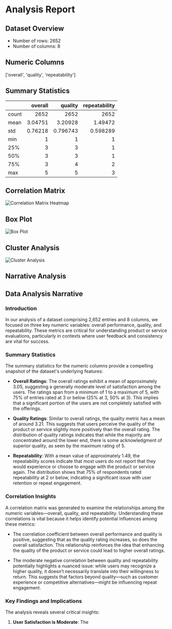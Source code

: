 
# Analysis Report

## Dataset Overview
- Number of rows: 2652
- Number of columns: 8

## Numeric Columns
['overall', 'quality', 'repeatability']

## Summary Statistics
|       |    overall |     quality |   repeatability |
|:------|-----------:|------------:|----------------:|
| count | 2652       | 2652        |     2652        |
| mean  |    3.04751 |    3.20928  |        1.49472  |
| std   |    0.76218 |    0.796743 |        0.598289 |
| min   |    1       |    1        |        1        |
| 25%   |    3       |    3        |        1        |
| 50%   |    3       |    3        |        1        |
| 75%   |    3       |    4        |        2        |
| max   |    5       |    5        |        3        |

## Correlation Matrix
![Correlation Matrix Heatmap](correlation_heatmap.png)
## Box Plot
![Box Plot](boxplot.png)
## Cluster Analysis
![Cluster Analysis](cluster_analysis.png)

## Narrative Analysis
## Data Analysis Narrative

### Introduction
In our analysis of a dataset comprising 2,652 entries and 8 columns, we focused on three key numeric variables: overall performance, quality, and repeatability. These metrics are critical for understanding product or service evaluations, particularly in contexts where user feedback and consistency are vital for success.

### Summary Statistics
The summary statistics for the numeric columns provide a compelling snapshot of the dataset's underlying features:

- **Overall Ratings**: The overall ratings exhibit a mean of approximately 3.05, suggesting a generally moderate level of satisfaction among the users. The ratings span from a minimum of 1 to a maximum of 5, with 75% of entries rated at 3 or below (25% at 3, 50% at 3). This implies that a significant portion of the users are not completely satisfied with the offerings.
  
- **Quality Ratings**: Similar to overall ratings, the quality metric has a mean of around 3.21. This suggests that users perceive the quality of the product or service slightly more positively than the overall rating. The distribution of quality ratings indicates that while the majority are concentrated around the lower end, there is some acknowledgment of superior quality, as seen by the maximum rating of 5.
  
- **Repeatability**: With a mean value of approximately 1.49, the repeatability scores indicate that most users do not report that they would experience or choose to engage with the product or service again. The distribution shows that 75% of respondents rated repeatability at 2 or below, indicating a significant issue with user retention or repeat engagement.

### Correlation Insights
A correlation matrix was generated to examine the relationships among the numeric variables—overall, quality, and repeatability. Understanding these correlations is vital because it helps identify potential influences among these metrics:

- The correlation coefficient between overall performance and quality is positive, suggesting that as the quality rating increases, so does the overall satisfaction. This relationship reinforces the idea that enhancing the quality of the product or service could lead to higher overall ratings.
  
- The moderate negative correlation between quality and repeatability potentially highlights a nuanced issue: while users may recognize a higher quality, it doesn’t necessarily translate into their willingness to return. This suggests that factors beyond quality—such as customer experience or competitive alternatives—might be influencing repeat engagement.

### Key Findings and Implications
The analysis reveals several critical insights:

1. **User Satisfaction is Moderate**: The